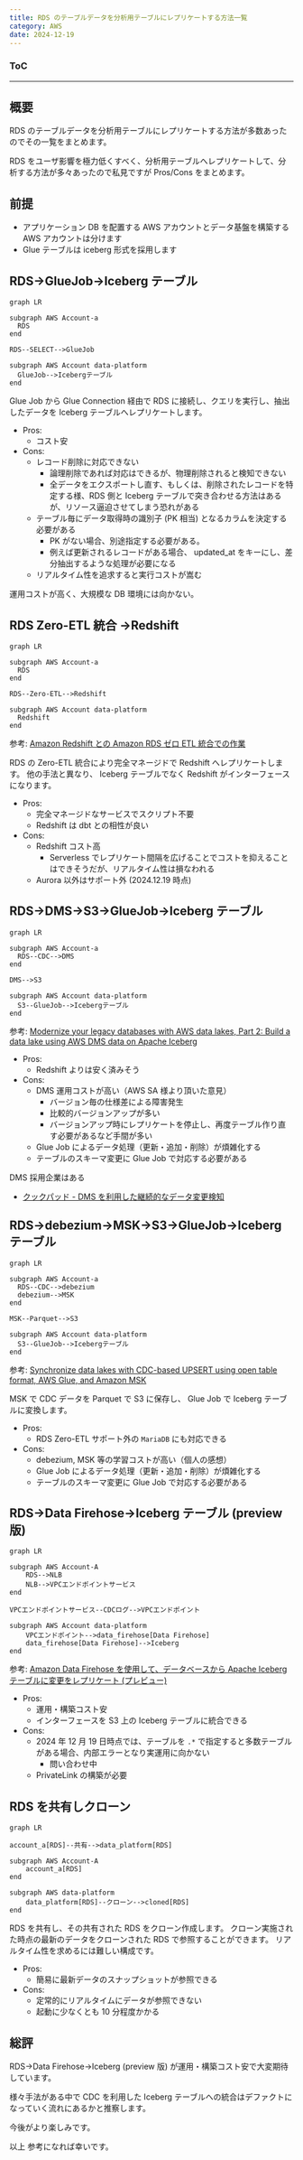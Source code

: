 ```yaml
---
title: RDS のテーブルデータを分析用テーブルにレプリケートする方法一覧
category: AWS
date: 2024-12-19
---
```


<div class="toc">
<div class="toc-content">
<h3 class="menu-label">ToC</h3>
<!-- toc -->
</div>
</div>

---

## 概要

RDS のテーブルデータを分析用テーブルにレプリケートする方法が多数あったのでその一覧をまとめます。

RDS をユーザ影響を極力低くすべく、分析用テーブルへレプリケートして、分析する方法が多々あったので私見ですが Pros/Cons をまとめます。

## 前提

- アプリケーション DB を配置する AWS アカウントとデータ基盤を構築する AWS アカウントは分けます
- Glue テーブルは iceberg 形式を採用します

<!-- more -->

## RDS→GlueJob→Iceberg テーブル

```mermaid
graph LR

subgraph AWS Account-a
  RDS
end

RDS--SELECT-->GlueJob

subgraph AWS Account data-platform
  GlueJob-->Icebergテーブル
end
```

Glue Job から Glue Connection 経由で RDS に接続し、クエリを実行し、抽出したデータを Iceberg テーブルへレプリケートします。

- Pros:
  - コスト安
- Cons:
  - レコード削除に対応できない
    - 論理削除であれば対応はできるが、物理削除されると検知できない
    - 全データをエクスポートし直す、もしくは、削除されたレコードを特定する様、RDS 側と Iceberg テーブルで突き合わせる方法はあるが、リソース逼迫させてしまう恐れがある
  - テーブル毎にデータ取得時の識別子 (PK 相当) となるカラムを決定する必要がある
    - PK がない場合、別途指定する必要がある。
    - 例えば更新されるレコードがある場合、 updated_at をキーにし、差分抽出するような処理が必要になる
  - リアルタイム性を追求すると実行コストが嵩む

運用コストが高く、大規模な DB 環境には向かない。

## RDS Zero-ETL 統合 →Redshift

```mermaid
graph LR

subgraph AWS Account-a
  RDS
end

RDS--Zero-ETL-->Redshift

subgraph AWS Account data-platform
  Redshift
end

```

参考: [Amazon Redshift との Amazon RDS ゼロ ETL 統合での作業](https://docs.aws.amazon.com/ja_jp/AmazonRDS/latest/UserGuide/zero-etl.html)

RDS の Zero-ETL 統合により完全マネージドで Redshift へレプリケートします。
他の手法と異なり、 Iceberg テーブルでなく Redshift がインターフェースになります。

- Pros:
  - 完全マネージドなサービスでスクリプト不要
  - Redshift は dbt との相性が良い
- Cons:
  - Redshift コスト高
    - Serverless でレプリケート間隔を広げることでコストを抑えることはできそうだが、リアルタイム性は損なわれる
  - Aurora 以外はサポート外 (2024.12.19 時点)

## RDS→DMS→S3→GlueJob→Iceberg テーブル

```mermaid
graph LR

subgraph AWS Account-a
  RDS--CDC-->DMS
end

DMS-->S3

subgraph AWS Account data-platform
  S3--GlueJob-->Icebergテーブル
end
```

参考: [Modernize your legacy databases with AWS data lakes, Part 2: Build a data lake using AWS DMS data on Apache Iceberg](https://aws.amazon.com/jp/blogs/big-data/modernize-your-legacy-databases-with-aws-data-lakes-part-2-build-a-data-lake-using-aws-dms-data-on-apache-iceberg/)

- Pros:
  - Redshift よりは安く済みそう
- Cons:
  - DMS 運用コストが高い（AWS SA 様より頂いた意見）
    - バージョン毎の仕様差による障害発生
    - 比較的バージョンアップが多い
    - バージョンアップ時にレプリケートを停止し、再度テーブル作り直す必要があるなど手間が多い
  - Glue Job によるデータ処理（更新・追加・削除）が煩雑化する
  - テーブルのスキーマ変更に Glue Job で対応する必要がある

DMS 採用企業はある

- [クックパッド - DMS を利用した継続的なデータ変更検知](https://techlife.cookpad.com/entry/2024/10/16/101605)

## RDS→debezium→MSK→S3→GlueJob→Iceberg テーブル

```mermaid
graph LR

subgraph AWS Account-a
  RDS--CDC-->debezium
  debezium-->MSK
end

MSK--Parquet-->S3

subgraph AWS Account data-platform
  S3--GlueJob-->Icebergテーブル
end
```

参考: [Synchronize data lakes with CDC-based UPSERT using open table format, AWS Glue, and Amazon MSK](https://aws.amazon.com/jp/blogs/big-data/synchronize-data-lakes-with-cdc-based-upsert-using-open-table-format-aws-glue-and-amazon-msk/)

MSK で CDC データを Parquet で S3 に保存し、 Glue Job で Iceberg テーブルに変換します。

- Pros:
  - RDS Zero-ETL サポート外の `MariaDB` にも対応できる
- Cons:
  - debezium, MSK 等の学習コストが高い（個人の感想）
  - Glue Job によるデータ処理（更新・追加・削除）が煩雑化する
  - テーブルのスキーマ変更に Glue Job で対応する必要がある

## RDS→Data Firehose→Iceberg テーブル (preview 版)

```mermaid
graph LR

subgraph AWS Account-A
    RDS-->NLB
    NLB-->VPCエンドポイントサービス
end

VPCエンドポイントサービス--CDCログ-->VPCエンドポイント

subgraph AWS Account data-platform
    VPCエンドポイント-->data_firehose[Data Firehose]
    data_firehose[Data Firehose]-->Iceberg
end
```

参考: [Amazon Data Firehose を使用して、データベースから Apache Iceberg テーブルに変更をレプリケート (プレビュー)](https://aws.amazon.com/jp/blogs/news/replicate-changes-from-databases-to-apache-iceberg-tables-using-amazon-data-firehose/)

- Pros:
  - 運用・構築コスト安
  - インターフェースを S3 上の Iceberg テーブルに統合できる
- Cons:
  - 2024 年 12 月 19 日時点では、テーブルを `.*` で指定すると多数テーブルがある場合、内部エラーとなり実運用に向かない
    - 問い合わせ中
  - PrivateLink の構築が必要

## RDS を共有しクローン

```mermaid
graph LR

account_a[RDS]--共有-->data_platform[RDS]

subgraph AWS Account-A
    account_a[RDS]
end

subgraph AWS data-platform
    data_platform[RDS]--クローン-->cloned[RDS]
end
```

RDS を共有し、その共有された RDS をクローン作成します。
クローン実施された時点の最新のデータをクローンされた RDS で参照することができます。
リアルタイム性を求めるには難しい構成です。

- Pros:
  - 簡易に最新データのスナップショットが参照できる
- Cons:
  - 定常的にリアルタイムにデータが参照できない
  - 起動に少なくとも 10 分程度かかる

## 総評

RDS→Data Firehose→Iceberg (preview 版) が運用・構築コスト安で大変期待しています。

様々手法がある中で CDC を利用した Iceberg テーブルへの統合はデファクトになっていく流れにあるかと推察します。

今後がより楽しみです。

以上
参考になれば幸いです。
